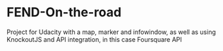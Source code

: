 # FEND-On-the-road
Project for Udacity with a map, marker and infowindow, as well as using KnockoutJS and API integration, in this case Foursquare API
